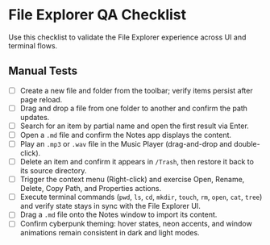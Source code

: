 # File Explorer QA Checklist

Use this checklist to validate the File Explorer experience across UI and terminal flows.

## Manual Tests

- [ ] Create a new file and folder from the toolbar; verify items persist after page reload.
- [ ] Drag and drop a file from one folder to another and confirm the path updates.
- [ ] Search for an item by partial name and open the first result via Enter.
- [ ] Open a `.md` file and confirm the Notes app displays the content.
- [ ] Play an `.mp3` or `.wav` file in the Music Player (drag-and-drop and double-click).
- [ ] Delete an item and confirm it appears in `/Trash`, then restore it back to its source directory.
- [ ] Trigger the context menu (Right-click) and exercise Open, Rename, Delete, Copy Path, and Properties actions.
- [ ] Execute terminal commands (`pwd`, `ls`, `cd`, `mkdir`, `touch`, `rm`, `open`, `cat`, `tree`) and verify state stays in sync with the File Explorer UI.
- [ ] Drag a `.md` file onto the Notes window to import its content.
- [ ] Confirm cyberpunk theming: hover states, neon accents, and window animations remain consistent in dark and light modes.

